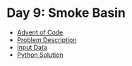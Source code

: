 # Day 9: Smoke Basin

- [Advent of Code](https://adventofcode.com/2021/day/9)
- [Problem Description](https://github.com/nicovandenhooff/advent-of-code-2021/blob/main/problems/day-9-smoke-basin/info.txt)
- [Input Data](https://github.com/nicovandenhooff/advent-of-code-2021/blob/main/problems/day-9-smoke-basin/input.txt)
- [Python Solution](https://github.com/nicovandenhooff/advent-of-code-2021/blob/main/problems/day-9-smoke-basin/solution.py)